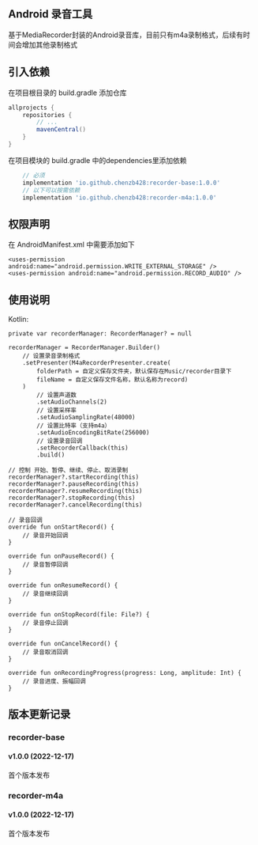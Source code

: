 ## Android 录音工具
基于MediaRecorder封装的Android录音库，目前只有m4a录制格式，后续有时间会增加其他录制格式

## 引入依赖

在项目根目录的 build.gradle 添加仓库

```groovy
allprojects {
    repositories {
        // ...
        mavenCentral()
    }
}
```

在项目模块的 build.gradle 中的dependencies里添加依赖
```groovy
    // 必须
    implementation 'io.github.chenzb428:recorder-base:1.0.0'
    // 以下可以按需依赖
    implementation 'io.github.chenzb428:recorder-m4a:1.0.0'
```

## 权限声明

在 AndroidManifest.xml 中需要添加如下

```
<uses-permission android:name="android.permission.WRITE_EXTERNAL_STORAGE" />
<uses-permission android:name="android.permission.RECORD_AUDIO" />
```

## 使用说明

Kotlin:
```
private var recorderManager: RecorderManager? = null
    
recorderManager = RecorderManager.Builder()
    // 设置录音录制格式
    .setPresenter(M4aRecorderPresenter.create(
        folderPath = 自定义保存文件夹，默认保存在Music/recorder目录下
        fileName = 自定义保存文件名称，默认名称为record)
    )
        // 设置声道数
        .setAudioChannels(2)
        // 设置采样率
        .setAudioSamplingRate(48000)
        // 设置比特率（支持m4a）
        .setAudioEncodingBitRate(256000)
        // 设置录音回调
        .setRecorderCallback(this)
        .build()
            
// 控制 开始、暂停、继续、停止、取消录制
recorderManager?.startRecording(this)
recorderManager?.pauseRecording(this)
recorderManager?.resumeRecording(this)
recorderManager?.stopRecording(this)
recorderManager?.cancelRecording(this)

// 录音回调
override fun onStartRecord() {
    // 录音开始回调
}

override fun onPauseRecord() {
    // 录音暂停回调
}

override fun onResumeRecord() {
    // 录音继续回调
}

override fun onStopRecord(file: File?) {
    // 录音停止回调
}

override fun onCancelRecord() {
    // 录音取消回调
}

override fun onRecordingProgress(progress: Long, amplitude: Int) {
    // 录音进度、振幅回调
}
```


## 版本更新记录

### recorder-base
#### v1.0.0 (2022-12-17)
首个版本发布

### recorder-m4a
#### v1.0.0 (2022-12-17)
首个版本发布